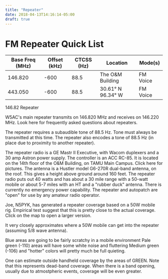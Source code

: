 ```yaml
---
title: "Repeater"
date: 2018-04-13T14:16:14-05:00
draft: true
---
```


# FM Repeater Quick List

| Base Freq (MHz) | Offset (kHz) | CTCSS (Hz) | Location | Mode(s) |
|---------------|--------------|-----------|----------|-------|
| 146.820 | -600 | 88.5 | The O&M Building | FM Voice |
| 443.050 | -600 | 88.5 | 30.61&deg; N 96.34&deg; W | FM Voice |

146.82 Repeater

W5AC's main repeater transmits on 146.820 MHz and receives on 146.220 MHz. Look here for frequently asked questions about repeaters.

The repeater requires a subaudible tone of 88.5 Hz. Tone must always be transmitted at this time. The repeater also encodes a tone of 88.5 Hz (in place due to proximity to another repeater).

The repeater radio is a GE Mastr II Executive, with Wacom duplexers and a 30 amp Astron power supply. The controller is an ACC RC-85. It is located on the 14th floor of the O&M Building, on TAMU Main Campus. Click here for pictures. The antenna is a Hustler model G6-270R dual-band antenna, on the roof. This gives a height above ground around 160 feet. The repeater radio puts out 40 watts and has about a 30 mile range with a 50-watt mobile or about 5-7 miles with an HT and a "rubber duck" antenna. There is currently no emergency power capability. The repeater and autopatch are "open" for use by any amateur radio operator.

Joe, N5PYK, has generated a repeater coverage based on a 50W mobile rig. Empirical test suggest that this is pretty close to the actual coverage. Click on the map to open a larger version.

It very closely approximates where a 50W mobile can get into the repeater (assuming 5/8 wave antenna).

Blue areas are going to be fairly scratchy in a mobile environment Pale green (-110) areas will have some white noise and fluttering Medium green (-106) and "hotter" colors will pretty much be full quieting.

One can estimate outside handheld coverage by the areas of GREEN. Note that this represents dead-band coverage. When there is a band opening, usually due to atmostpheric events, coverage will be even greater.
